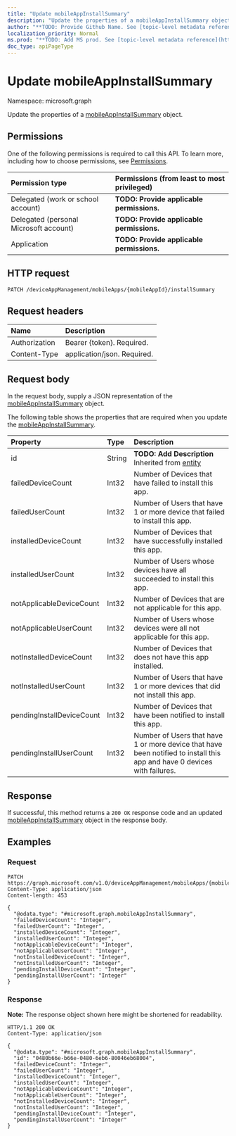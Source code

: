 ```yaml
---
title: "Update mobileAppInstallSummary"
description: "Update the properties of a mobileAppInstallSummary object."
author: "**TODO: Provide Github Name. See [topic-level metadata reference](https://msgo.azurewebsites.net/add/document/guidelines/metadata.html#topic-level-metadata)**"
localization_priority: Normal
ms.prod: "**TODO: Add MS prod. See [topic-level metadata reference](https://msgo.azurewebsites.net/add/document/guidelines/metadata.html#topic-level-metadata)**"
doc_type: apiPageType
---
```


# Update mobileAppInstallSummary
Namespace: microsoft.graph



Update the properties of a [mobileAppInstallSummary](../resources/mobileappinstallsummary.md) object.

## Permissions
One of the following permissions is required to call this API. To learn more, including how to choose permissions, see [Permissions](/graph/permissions-reference).

|Permission type|Permissions (from least to most privileged)|
|:---|:---|
|Delegated (work or school account)|**TODO: Provide applicable permissions.**|
|Delegated (personal Microsoft account)|**TODO: Provide applicable permissions.**|
|Application|**TODO: Provide applicable permissions.**|

## HTTP request

<!-- {
  "blockType": "ignored"
}
-->
``` http
PATCH /deviceAppManagement/mobileApps/{mobileAppId}/installSummary
```

## Request headers
|Name|Description|
|:---|:---|
|Authorization|Bearer {token}. Required.|
|Content-Type|application/json. Required.|

## Request body
In the request body, supply a JSON representation of the [mobileAppInstallSummary](../resources/mobileappinstallsummary.md) object.

The following table shows the properties that are required when you update the [mobileAppInstallSummary](../resources/mobileappinstallsummary.md).

|Property|Type|Description|
|:---|:---|:---|
|id|String|**TODO: Add Description** Inherited from [entity](../resources/entity.md)|
|failedDeviceCount|Int32|Number of Devices that have failed to install this app.|
|failedUserCount|Int32|Number of Users that have 1 or more device that failed to install this app.|
|installedDeviceCount|Int32|Number of Devices that have successfully installed this app.|
|installedUserCount|Int32|Number of Users whose devices have all succeeded to install this app.|
|notApplicableDeviceCount|Int32|Number of Devices that are not applicable for this app.|
|notApplicableUserCount|Int32|Number of Users whose devices were all not applicable for this app.|
|notInstalledDeviceCount|Int32|Number of Devices that does not have this app installed.|
|notInstalledUserCount|Int32|Number of Users that have 1 or more devices that did not install this app.|
|pendingInstallDeviceCount|Int32|Number of Devices that have been notified to install this app.|
|pendingInstallUserCount|Int32|Number of Users that have 1 or more device that have been notified to install this app and have 0 devices with failures.|



## Response

If successful, this method returns a `200 OK` response code and an updated [mobileAppInstallSummary](../resources/mobileappinstallsummary.md) object in the response body.

## Examples

### Request
<!-- {
  "blockType": "request",
  "name": "update_mobileappinstallsummary"
}
-->
``` http
PATCH https://graph.microsoft.com/v1.0/deviceAppManagement/mobileApps/{mobileAppId}/installSummary
Content-Type: application/json
Content-length: 453

{
  "@odata.type": "#microsoft.graph.mobileAppInstallSummary",
  "failedDeviceCount": "Integer",
  "failedUserCount": "Integer",
  "installedDeviceCount": "Integer",
  "installedUserCount": "Integer",
  "notApplicableDeviceCount": "Integer",
  "notApplicableUserCount": "Integer",
  "notInstalledDeviceCount": "Integer",
  "notInstalledUserCount": "Integer",
  "pendingInstallDeviceCount": "Integer",
  "pendingInstallUserCount": "Integer"
}
```


### Response
**Note:** The response object shown here might be shortened for readability.
<!-- {
  "blockType": "response",
  "truncated": true
}
-->
``` http
HTTP/1.1 200 OK
Content-Type: application/json

{
  "@odata.type": "#microsoft.graph.mobileAppInstallSummary",
  "id": "0480b66e-b66e-0480-6eb6-80046eb68004",
  "failedDeviceCount": "Integer",
  "failedUserCount": "Integer",
  "installedDeviceCount": "Integer",
  "installedUserCount": "Integer",
  "notApplicableDeviceCount": "Integer",
  "notApplicableUserCount": "Integer",
  "notInstalledDeviceCount": "Integer",
  "notInstalledUserCount": "Integer",
  "pendingInstallDeviceCount": "Integer",
  "pendingInstallUserCount": "Integer"
}
```

